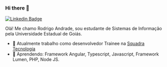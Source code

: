 ### Hi there 👋

<!--
**Rod1Andrade/Rod1Andrade** is a ✨ _special_ ✨ repository because its `README.md` (this file) appears on your GitHub profile.

Here are some ideas to get you started:

- 🔭 I’m currently working on ...
- 🌱 I’m currently learning ...
- 👯 I’m looking to collaborate on ...
- 🤔 I’m looking for help with ...
- 💬 Ask me about ...
- 📫 How to reach me: ...
- 😄 Pronouns: ...
- ⚡ Fun fact: ...
-->

[![Linkedin Badge](https://img.shields.io/badge/-Linkedin-blue?style=flat-square&logo=Linkedin&logoColor=white&link=https://www.linkedin.com/in/kunalraghav/)](https://www.linkedin.com/in/rodrigo-andrade-b8a191164/)

Olá! Me chamo Rodrigo Andrade, sou estudante de Sistemas de Informação pela Universidade Estadual de Goiás.

- 🔭 Atualmente trabalho como desenvolvedor Trainee na [Squadra Tecnologia](https://www.linkedin.com/company/squadratecnologia/)
- 🌱 Aprendendo: Framework Angular, Typescript, Javascript, Framework Lumen, PHP, Node JS.
